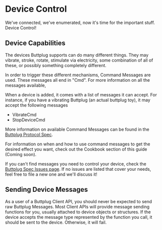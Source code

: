 # Device Control

We've connected, we've enumerated, now it's time for the important stuff. Device Control!

## Device Capabilities

The devices Buttplug supports can do many different things. They may vibrate, stroke, rotate, stimulate via electricity, some combination of all of these, or possibly something completely different.

In order to trigger these different mechanisms, Command Messages are used. These messages all end in "Cmd". For more information on all the messages available,

When a device is added, it comes with a list of messages it can accept. For instance, if you have a vibrating Buttplug (an actual buttplug toy), it may accept the following messages

- VibrateCmd
- StopDeviceCmd

More information on available Command Messages can be found in the [Buttplug Protocol Spec](https://buttplug-spec.docs.buttplug.io).

For information on when and how to use command messages to get the desired effect you want, check out the Cookbook section of this guide (Coming soon).

If you can't find messages you need to control your device, check the [Buttplug Spec Issues page](https://github.com/buttplugio/buttplug/issues). If no issues are listed that cover your needs, feel free to file a new one and we'll discuss it!

## Sending Device Messages

As a user of a Buttplug Client API, you should never be expected to send raw Buttplug Messages. Most Client APIs will provide message sending functions for you, usually attached to device objects or structures. If the device accepts the message type represented by the function you call, it should be sent to the device. Otherwise, it will fail.

<CodeSwitcher :languages="{rust:'Rust', csharp:'C#', ts:'TypeScript', js:'JS', twine: 'Twine (Sugarcube)'}">
<template v-slot:rust>

<<< @/examples/rust/src/bin/device_control.rs

</template>
<template v-slot:csharp>

<<< @/examples/csharp/DeviceControlExample/Program.cs

</template>
<template v-slot:js>

```js
// Need to write this example
```

</template>
<template v-slot:ts>

```ts
// Need to write this example
```

</template>
<template v-slot:twine>

```html
<!-- Need to write this example. -->
```

</template>
</CodeSwitcher>

